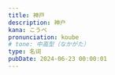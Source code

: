 ```yaml
---
title: 神戸
description: 神户
kana: こうべ
pronunciation: koube
# tone: 中高型（なかがた）
type: 名词
pubDate: 2024-06-23 00:00:01
---
```

